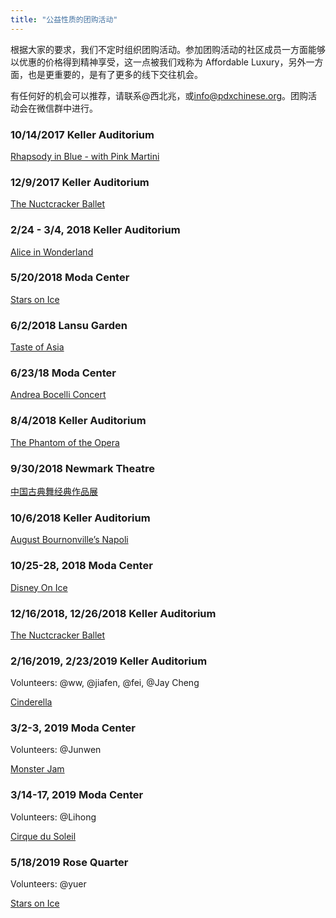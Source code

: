 ```yaml
---
title: "公益性质的团购活动"
---
```


根据大家的要求，我们不定时组织团购活动。参加团购活动的社区成员一方面能够以优惠的价格得到精神享受，这一点被我们戏称为 Affordable Luxury，另外一方面，也是更重要的，是有了更多的线下交往机会。

有任何好的机会可以推荐，请联系@西北兆，或[info@pdxchinese.org](mailto:info@pdxchinese.org)。团购活动会在微信群中进行。

### 10/14/2017 Keller Auditorium

[Rhapsody in Blue - with Pink Martini](https://www.obt.org/1718-season/rhapsody-in-blue-pink-martini/)

### 12/9/2017 Keller Auditorium

[The Nuctcracker Ballet](https://www.obt.org/1718-season/nutcracker/)

### 2/24 - 3/4, 2018 Keller Auditorium

[Alice in Wonderland](https://www.obt.org/1718-season/alice-in-wonderland)

### 5/20/2018 Moda Center

[Stars on Ice](http://rosequarter.com/event/stars-on-ice/)

### 6/2/2018 Lansu Garden

[Taste of Asia](https://lansugarden.org/things-to-do/events/taste-of-asia)

### 6/23/18 Moda Center

[Andrea Bocelli Concert](http://rosequarter.com/event/andrea-bocelli/)

### 8/4/2018 Keller Auditorium

[The Phantom of the Opera](https://portland.broadway.com/shows/phantom-opera/)

### 9/30/2018 Newmark Theatre

[中国古典舞经典作品展](http://portlandchinesetimes.com/dance-in-china/)

### 10/6/2018 Keller Auditorium

[August Bournonville’s Napoli](https://www.obt.org/18-19-season/napoli/)

### 10/25-28, 2018 Moda Center

[Disney On Ice](https://www.disneyonice.com/ticket-info/Dare-to-Dream/112108?gclid=Cj0KCQjw3ebdBRC1ARIsAD8U0V4xOFHyMS-tFHgK7QNFC3oZIaJAD-CmDv2AIMtGJt4F1XEoMukxJzQaAko3EALw_wcB)

### 12/16/2018, 12/26/2018 Keller Auditorium

[The Nuctcracker Ballet](https://www.obt.org/18-19-season/nutcracker/)

### 2/16/2019, 2/23/2019 Keller Auditorium

Volunteers: @ww, @jiafen, @fei, @Jay Cheng

[Cinderella](https://www.obt.org/18-19-season/cinderella/?gclid=CjwKCAiAqt7jBRAcEiwAof2uK0PxR6hViR1mscKQPQatM8_5s5IDMZBxKwP28bf2vTm_WGmLTMKXGRoCtFcQAvD_BwE)

### 3/2-3, 2019 Moda Center

Volunteers: @Junwen

[Monster Jam](https://www.monsterjam.com/en-US/events/portland-or/mar-02-2019-mar-03-2019)

### 3/14-17, 2019 Moda Center

Volunteers: @Lihong

[Cirque du Soleil](https://www.cirquedusoleil.com/usa/portland-oregon/corteo/buy-tickets?utm_medium=paid-search&utm_source=google&utm_content=Expanded-Text-Ad%7car_corteo_us_portland-or__b_en%7cticket-sales%7cpmg%7c%7c%7c%7ctsd&utm_campaign=corteo_portland_2019%7ctouringshowarena%7ccorteo%7cPortland-OR-US%7c&gclid=CjwKCAiAqt7jBRAcEiwAof2uK5E2hvgGq7BnWY4cLnyiMw_CT8g0pneDP4ffCdynR2arU80tQ0wWxBoCl-AQAvD_BwE&gclsrc=aw.ds)

### 5/18/2019 Rose Quarter

Volunteers: @yuer

[Stars on Ice](https://rosequarter.com/event/stars-on-ice-2019/)
